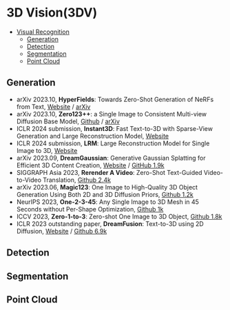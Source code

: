 # 3D Vision(3DV)
- [Visual Recognition](#3D-Vision)
  - [Generation](#Generation)
  - [Detection](#Detection)
  - [Segmentation](#segmentation)
  - [Point Cloud](#Point-Cloud)

## Generation
- arXiv 2023.10, **HyperFields**: Towards Zero-Shot Generation of NeRFs from Text, [Website](https://threedle.github.io/hyperfields/) / [arXiv](https://arxiv.org/abs/2310.17075)
- arXiv 2023.10, **Zero123++**: a Single Image to Consistent Multi-view Diffusion Base Model, [Github](https://github.com/SUDO-AI-3D/zero123plus) / [arXiv](https://arxiv.org/abs/2310.15110)
- ICLR 2024 submission, **Instant3D**: Fast Text-to-3D with Sparse-View Generation and Large Reconstruction Model, [Website](https://instant-3d.github.io/)
- ICLR 2024 submission, **LRM**: Large Reconstruction Model for Single Image to 3D, [Website](https://scalei3d.github.io/LRM/)
- arXiv 2023.09, **DreamGaussian**: Generative Gaussian Splatting for Efficient 3D Content Creation, [Website](https://dreamgaussian.github.io/) / [GitHub 1.9k](https://github.com/dreamgaussian/dreamgaussian)
- SIGGRAPH Asia 2023, **Rerender A Video**: Zero-Shot Text-Guided Video-to-Video Translation, [Github 2.4k](https://github.com/williamyang1991/Rerender_A_Video)
- arXiv 2023.06, **Magic123**: One Image to High-Quality 3D Object Generation Using Both 2D and 3D Diffusion Priors, [Github 1.2k](https://github.com/guochengqian/Magic123)
- NeurIPS 2023, **One-2-3-45**: Any Single Image to 3D Mesh in 45 Seconds without Per-Shape Optimization, [Github 1k](https://github.com/One-2-3-45/One-2-3-4)
- ICCV 2023, **Zero-1-to-3**: Zero-shot One Image to 3D Object, [Github 1.8k](https://github.com/cvlab-columbia/zero123)
- ICLR 2023 outstanding paper, **DreamFusion**: Text-to-3D using 2D Diffusion, [Website](https://dreamfusion3d.github.io/) / [Github 6.9k](https://github.com/ashawkey/stable-dreamfusion)

## Detection
## Segmentation
## Point Cloud